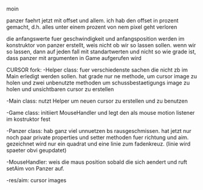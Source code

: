 moin

panzer faehrt jetzt mit offset und allem. ich hab den offset in prozent gemacht, d.h. alles unter einem prozent von nem pixel geht verloren

die anfangswerte fuer geschwindigkeit und anfangsposition werden im konstruktor von panzer erstellt, weis nicht ob wir so lassen sollen. wenn wir so lassen, dann auf jeden fall mit standartwerten und nicht so wie grade ist, dass panzer mit argumenten in Game aufgerufen wird


CURSOR fork:
-Helper class: fuer verschiedenste sachen die nicht zb im Main erledigt werden sollen. hat grade nur ne methode, um cursor image zu holen und zwei unbenutzte methoden um schussbestaetigungs image zu holen und unsichtbaren cursor zu erstellen

-Main class: nutzt Helper um neuen cursor zu erstellen und zu benutzen

-Game class: initiiert MouseHandler und legt den als mouse motion listener im kostruktor fest

-Panzer class: hab ganz viel unnuetzen bs rausgeschmissen. hat jetzt nur noch paar private properties und setter methoden fuer richtung und aim. gezeichnet wird nur ein quadrat und eine linie zum fadenkreuz. (linie wird spaeter obvi geupdatet)

-MouseHandler: weis die maus position sobald die sich aendert und ruft setAim von Panzer auf.

-res/aim: cursor images
